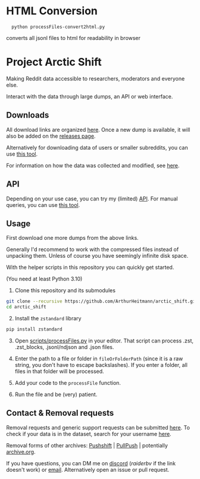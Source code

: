 # HTML Conversion

      python processFiles-convert2html.py 

converts all jsonl files to html for readability in browser 

# Project Arctic Shift

Making Reddit data accessible to researchers, moderators and everyone else.

Interact with the data through large dumps, an API or web interface.

## Downloads

All download links are organized [here](./download_links.md). Once a new dump is available, it will
also be added on the [releases page](https://github.com/ArthurHeitmann/arctic_shift/releases).

Alternatively for downloading data of users or smaller subreddits, you can use [this tool](https://arctic-shift.photon-reddit.com/download-tool).

For information on how the data was collected and modified, see [here](./file_content_explanations.md).

## API

Depending on your use case, you can try my (limited) [API](./api). For manual queries, you can use [this tool](https://arctic-shift.photon-reddit.com/search).

## Usage

First download one more dumps from the above links.

Generally I'd recommend to work with the compressed files instead of unpacking them. Unless of
course you have seemingly infinite disk space.

With the helper scripts in this repository you can quickly get started.

(You need at least Python 3.10)

1. Clone this repository and its submodules

```bash
git clone --recursive https://github.com/ArthurHeitmann/arctic_shift.git
cd arctic_shift
```

2. Install the `zstandard` library

```bash
pip install zstandard
```

3. Open [scripts/processFiles.py](scripts/processFiles.py) in your editor. That script can process .zst, .zst_blocks, .jsonl/ndjson and .json files.

4. Enter the path to a file or folder in `fileOrFolderPath` (since it is a raw string, you don't have to escape
   backslashes). If you enter a folder, all files in that folder will be processed.

5. Add your code to the `processFile` function.

6. Run the file and be (very) patient.

## Contact & Removal requests

Removal requests and generic support requests can be submitted [here](https://docs.google.com/forms/d/e/1FAIpQLSfzkmE8Bg6K_xii7aRm66ljzvo2tR59lTsdJ99acW4WX786Vw/viewform?usp=sf_link).
To check if your data is in the dataset, search for your username [here](https://arctic-shift.photon-reddit.com/search).

Removal forms of other archives: [Pushshift](https://docs.google.com/forms/d/1JSYY0HbudmYYjnZaAMgf2y_GDFgHzZTolK6Yqaz6_kQ) | [PullPush](https://removals.pullpush.io) | potentially [archive.org](https://help.archive.org/help/how-do-i-request-to-remove-something-from-archive-org).

If you have questions, you can DM me on [discord](https://discord.com/users/282513022734565377) (*raiderbv* if the link doesn't work) or [email](mailto:arctic.shift.contact@gmail.com
).
Alternatively open an issue or pull request.
